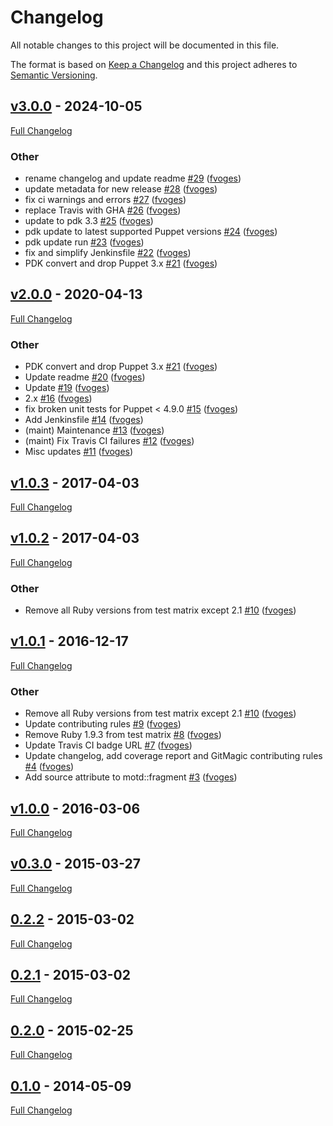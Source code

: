 <!-- markdownlint-disable MD024 -->
# Changelog

All notable changes to this project will be documented in this file.

The format is based on [Keep a Changelog](http://keepachangelog.com/en/1.0.0/) and this project adheres to [Semantic Versioning](http://semver.org).

## [v3.0.0](https://github.com/fvoges/puppet-motd/tree/v3.0.0) - 2024-10-05

[Full Changelog](https://github.com/fvoges/puppet-motd/compare/v2.0.0...v3.0.0)

### Other

- rename changelog and update readme [#29](https://github.com/fvoges/puppet-motd/pull/29) ([fvoges](https://github.com/fvoges))
- update metadata for new  release [#28](https://github.com/fvoges/puppet-motd/pull/28) ([fvoges](https://github.com/fvoges))
- fix ci warnings and errors [#27](https://github.com/fvoges/puppet-motd/pull/27) ([fvoges](https://github.com/fvoges))
- replace Travis with GHA [#26](https://github.com/fvoges/puppet-motd/pull/26) ([fvoges](https://github.com/fvoges))
- update to pdk 3.3 [#25](https://github.com/fvoges/puppet-motd/pull/25) ([fvoges](https://github.com/fvoges))
- pdk update to latest supported Puppet versions [#24](https://github.com/fvoges/puppet-motd/pull/24) ([fvoges](https://github.com/fvoges))
- pdk update run [#23](https://github.com/fvoges/puppet-motd/pull/23) ([fvoges](https://github.com/fvoges))
- fix and simplify Jenkinsfile [#22](https://github.com/fvoges/puppet-motd/pull/22) ([fvoges](https://github.com/fvoges))
- PDK convert and drop Puppet 3.x [#21](https://github.com/fvoges/puppet-motd/pull/21) ([fvoges](https://github.com/fvoges))

## [v2.0.0](https://github.com/fvoges/puppet-motd/tree/v2.0.0) - 2020-04-13

[Full Changelog](https://github.com/fvoges/puppet-motd/compare/v1.0.3...v2.0.0)

### Other

- PDK convert and drop Puppet 3.x [#21](https://github.com/fvoges/puppet-motd/pull/21) ([fvoges](https://github.com/fvoges))
- Update readme [#20](https://github.com/fvoges/puppet-motd/pull/20) ([fvoges](https://github.com/fvoges))
- Update [#19](https://github.com/fvoges/puppet-motd/pull/19) ([fvoges](https://github.com/fvoges))
- 2.x [#16](https://github.com/fvoges/puppet-motd/pull/16) ([fvoges](https://github.com/fvoges))
- fix broken unit tests for Puppet < 4.9.0 [#15](https://github.com/fvoges/puppet-motd/pull/15) ([fvoges](https://github.com/fvoges))
- Add Jenkinsfile [#14](https://github.com/fvoges/puppet-motd/pull/14) ([fvoges](https://github.com/fvoges))
- (maint) Maintenance [#13](https://github.com/fvoges/puppet-motd/pull/13) ([fvoges](https://github.com/fvoges))
- (maint) Fix Travis CI failures [#12](https://github.com/fvoges/puppet-motd/pull/12) ([fvoges](https://github.com/fvoges))
- Misc updates [#11](https://github.com/fvoges/puppet-motd/pull/11) ([fvoges](https://github.com/fvoges))

## [v1.0.3](https://github.com/fvoges/puppet-motd/tree/v1.0.3) - 2017-04-03

[Full Changelog](https://github.com/fvoges/puppet-motd/compare/v1.0.2...v1.0.3)

## [v1.0.2](https://github.com/fvoges/puppet-motd/tree/v1.0.2) - 2017-04-03

[Full Changelog](https://github.com/fvoges/puppet-motd/compare/v1.0.1...v1.0.2)

### Other

- Remove all Ruby versions from test matrix except 2.1 [#10](https://github.com/fvoges/puppet-motd/pull/10) ([fvoges](https://github.com/fvoges))

## [v1.0.1](https://github.com/fvoges/puppet-motd/tree/v1.0.1) - 2016-12-17

[Full Changelog](https://github.com/fvoges/puppet-motd/compare/v1.0.0...v1.0.1)

### Other

- Remove all Ruby versions from test matrix except 2.1 [#10](https://github.com/fvoges/puppet-motd/pull/10) ([fvoges](https://github.com/fvoges))
- Update contributing rules [#9](https://github.com/fvoges/puppet-motd/pull/9) ([fvoges](https://github.com/fvoges))
- Remove Ruby 1.9.3 from test matrix [#8](https://github.com/fvoges/puppet-motd/pull/8) ([fvoges](https://github.com/fvoges))
- Update Travis CI badge URL [#7](https://github.com/fvoges/puppet-motd/pull/7) ([fvoges](https://github.com/fvoges))
- Update changelog, add coverage report and GitMagic contributing rules [#4](https://github.com/fvoges/puppet-motd/pull/4) ([fvoges](https://github.com/fvoges))
- Add source attribute to motd::fragment [#3](https://github.com/fvoges/puppet-motd/pull/3) ([fvoges](https://github.com/fvoges))

## [v1.0.0](https://github.com/fvoges/puppet-motd/tree/v1.0.0) - 2016-03-06

[Full Changelog](https://github.com/fvoges/puppet-motd/compare/v0.3.0...v1.0.0)

## [v0.3.0](https://github.com/fvoges/puppet-motd/tree/v0.3.0) - 2015-03-27

[Full Changelog](https://github.com/fvoges/puppet-motd/compare/0.2.2...v0.3.0)

## [0.2.2](https://github.com/fvoges/puppet-motd/tree/0.2.2) - 2015-03-02

[Full Changelog](https://github.com/fvoges/puppet-motd/compare/0.2.1...0.2.2)

## [0.2.1](https://github.com/fvoges/puppet-motd/tree/0.2.1) - 2015-03-02

[Full Changelog](https://github.com/fvoges/puppet-motd/compare/0.2.0...0.2.1)

## [0.2.0](https://github.com/fvoges/puppet-motd/tree/0.2.0) - 2015-02-25

[Full Changelog](https://github.com/fvoges/puppet-motd/compare/0.1.0...0.2.0)

## [0.1.0](https://github.com/fvoges/puppet-motd/tree/0.1.0) - 2014-05-09

[Full Changelog](https://github.com/fvoges/puppet-motd/compare/f19f0687cfaff6c84c84d73d03e38e8412efebde...0.1.0)

